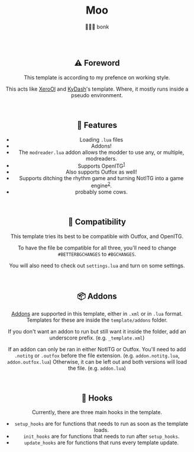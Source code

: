 <center>

# Moo

🐄🔨🐄 bonk

<br>
<br>

## ⚠ Foreword
This template is according to my prefence on working style.

This acts like [XeroOl](https://github.com/XeroOl/notitg-mirin) and [KyDash](https://github.com/KyDash/nitg-template)'s template. Where, it mostly runs inside a pseudo environment.

<br>

## 🧰 Features
- Loading `.lua` files
- Addons!
- The `modreader.lua` addon allows the modder to use any, or multiple, modreaders.
- Supports OpenITG<sup>[1](#compatibility)</sup>
- Also supports Outfox as well!
- Supports ditching the rhythm game and turning NotITG into a game engine<sup>[2](https://github.com/Jaezmien/NotITG-Moo-Engine)</sup>.
- probably some cows.

<br>

<h2 id="compatibility">🧓 Compatibility</h2>
This template tries its best to be compatible with Outfox, and OpenITG.

To have the file be compatible for all three, you'll need to change `#BETTERBGCHANGES` to `#BGCHANGES`.

You will also need to check out `settings.lua` and turn on some settings.

<br>

## 📦 Addons
[Addons](https://github.com/Jaezmien/NotITG-Moo-Addons) are supported in this template, either in `.xml` or in `.lua` format.
Templates for these are inside the `template/addons` folder.

If you don't want an addon to run but still want it inside the folder, add an underscore prefix. (e.g. `_template.xml`)

If an addon can only be ran in either NotITG or Outfox. You'll need to add `.notitg` or `.outfox` before the file extension. (e.g. `addon.notitg.lua`, `addon.outfox.lua`)
Otherwise, it can be left out and both versions will load the file. (e.g. `addon.lua`)

<br>

## 📢 Hooks
Currently, there are three main hooks in the template.
- `setup_hooks` are for functions that needs to run as soon as the template loads.
- `init_hooks` are for functions that needs to run after `setup_hooks`.
- `update_hooks` are for functions that runs every template update.

</center>
